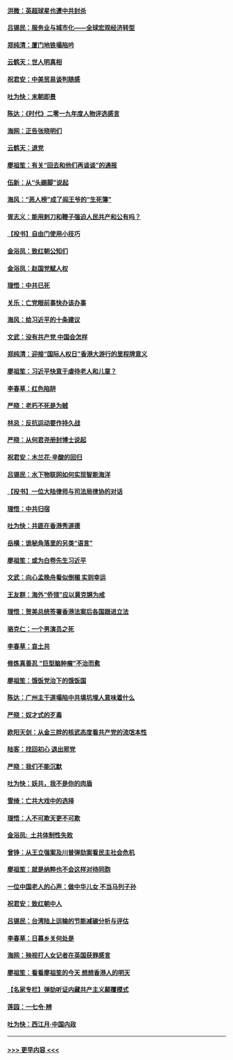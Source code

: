 #### [洪微：英超球星也遭中共封杀](../pages/nsc993/n11727243.md?t=12181333) 
#### [吕锡民：服务业与城市化——全球宏观经济转型](../pages/nsc993/n11725845.md?t=12181333) 
#### [郑纯清：厦门地铁塌陷吟](../pages/nsc993/n11725813.md?t=12181333) 
#### [云鹤天：世人明真相](../pages/nsc993/n11725621.md?t=12181333) 
#### [祝君安：中美贸易谈判随感](../pages/nsc993/n11725609.md?t=12181333) 
#### [吐为快：末朝即景](../pages/nsc993/n11723365.md?t=12181333) 
#### [陈达：《时代》二零一九年度人物评选感言](../pages/nsc993/n11723337.md?t=12181333) 
#### [海网：正告张晓明们](../pages/nsc993/n11723228.md?t=12181333) 
#### [云鹤天：退党](../pages/nsc993/n11723056.md?t=12181333) 
#### [廖祖笙：有关“回去和他们再谈谈”的通报](../pages/nsc993/n11722442.md?t=12181333) 
#### [伍新：从“头踢脚”说起](../pages/nsc993/n11722429.md?t=12181333) 
#### [海风：“恶人榜”成了阎王爷的“生死簿”](../pages/nsc993/n11722272.md?t=12181333) 
#### [胥志义：能用剌刀和鞭子强迫人民共产和公有吗？](../pages/nsc993/n11720569.md?t=12181333) 
#### [【投书】自由门使用小技巧](../pages/nsc993/n11720180.md?t=12181333) 
#### [金浴凤：致红朝公知们](../pages/nsc993/n11720563.md?t=12181333) 
#### [金浴凤：赵国党赋人权](../pages/nsc993/n11720533.md?t=12181333) 
#### [理悟：中共已死](../pages/nsc993/n11720233.md?t=12181333) 
#### [关乐：亡党眼前事快办该办事](../pages/nsc993/n11719160.md?t=12181333) 
#### [海风：给习近平的十条建议](../pages/nsc993/n11717616.md?t=12181333) 
#### [文武：没有共产党 中国会怎样](../pages/nsc993/n11717584.md?t=12181333) 
#### [郑纯清：迎接“国际人权日”香港大游行的里程牌意义](../pages/nsc993/n11717417.md?t=12181333) 
#### [廖祖笙：习近平快意于虐待老人和儿童？](../pages/nsc993/n11715313.md?t=12181333) 
#### [李春草：红色陷阱](../pages/nsc993/n11715029.md?t=12181333) 
#### [严晓：老朽不死是为贼](../pages/nsc993/n11712910.md?t=12181333) 
#### [林忌：反抗运动要作持久战](../pages/nsc993/n11712623.md?t=12181333) 
#### [严晓：从何君尧册封博士说起](../pages/nsc993/n11712465.md?t=12181333) 
#### [祝君安：木兰花·辛酸的回归](../pages/nsc993/n11712381.md?t=12181333) 
#### [吕锡民：水下物联网如何实现智能海洋](../pages/nsc993/n11711158.md?t=12181333) 
#### [【投书】一位大陆律师与司法局律协的对话](../pages/nsc993/n11709675.md?t=12181333) 
#### [理悟：中共归宿](../pages/nsc993/n11710059.md?t=12181333) 
#### [吐为快：共匪在香港秀道德](../pages/nsc993/n11709979.md?t=12181333) 
#### [岳横：诡秘角落里的另类“语言”](../pages/nsc993/n11709792.md?t=12181333) 
#### [廖祖笙：或为白卷先生习近平](../pages/nsc993/n11708330.md?t=12181333) 
#### [文武：向心孟晚舟看似倒楣 实则幸运](../pages/nsc993/n11708236.md?t=12181333) 
#### [王友群：海外“侨领”应以黄克锵为戒](../pages/nsc993/n11706176.md?t=12181333) 
#### [理悟：贺美总统签署香港法案后各国跟进立法](../pages/nsc993/n11706853.md?t=12181333) 
#### [骆克仁：一个男演员之死](../pages/nsc993/n11706677.md?t=12181333) 
#### [李春草：哀土共](../pages/nsc993/n11706255.md?t=12181333) 
#### [修炼真善忍 “巨型脑肿瘤”不治而愈](../pages/nsc993/n11705340.md?t=12181333) 
#### [廖祖笙：饿饭党治下的饿饭国](../pages/nsc993/n11705085.md?t=12181333) 
#### [陈达：广州主干道塌陷中共填坑埋人意味着什么](../pages/nsc993/n11705046.md?t=12181333) 
#### [严晓：奴才式的歹毒](../pages/nsc993/n11704826.md?t=12181333) 
#### [欧阳天剑：从金三胖的核武态度看共产党的流氓本性](../pages/nsc993/n11702238.md?t=12181333) 
#### [陆客：找回初心 退出邪党](../pages/nsc993/n11702213.md?t=12181333) 
#### [严晓：我们不能沉默](../pages/nsc993/n11702110.md?t=12181333) 
#### [吐为快：妖共，我不是你的肉盾](../pages/nsc993/n11701366.md?t=12181333) 
#### [雪绮：亡共大戏中的选择](../pages/nsc993/n11699922.md?t=12181333) 
#### [理悟：人不可欺天更不可欺](../pages/nsc993/n11699657.md?t=12181333) 
#### [金浴凤:  土共体制性失败](../pages/nsc993/n11699361.md?t=12181333) 
#### [曾铮：从王立强案及川普弹劾案看民主社会危机](../pages/nsc993/n11699318.md?t=12181333) 
#### [廖祖笙：就是纳粹也不会这样对待同胞](../pages/nsc993/n11697658.md?t=12181333) 
#### [一位中国老人的心声：做中华儿女 不当马列子孙](../pages/nsc993/n11697525.md?t=12181333) 
#### [祝君安：致红朝中人](../pages/nsc993/n11697518.md?t=12181333) 
#### [吕锡民：台湾陆上运输的节能减碳分析与评估](../pages/nsc993/n11694983.md?t=12181333) 
#### [李春草：日暮乡关何处是](../pages/nsc993/n11694805.md?t=12181333) 
#### [海网：殃视打人女记者在英国获罪感言](../pages/nsc993/n11693832.md?t=12181333) 
#### [廖祖笙：看看廖祖笙的今天 想想香港人的明天](../pages/nsc993/n11693707.md?t=12181333) 
#### [【名家专栏】弹劾听证内藏共产主义颠覆模式](../pages/nsc993/n11693563.md?t=12181333) 
#### [莲园：一七令‧辨](../pages/nsc993/n11692558.md?t=12181333) 
#### [吐为快：西江月·中国内政](../pages/nsc993/n11692071.md?t=12181333) 

----
#### [ >>> 更早内容 <<< ](../indexes/nsc993-earlier.md)
